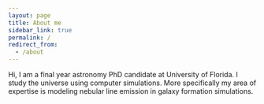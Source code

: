 ```yaml
---
layout: page
title: About me
sidebar_link: true
permalink: /
redirect_from:
  - /about
---
```


<p class="message">
 Hi, I am a final year astronomy PhD candidate at University of Florida. I study the universe using computer simulations. More specifically my area of expertise is modeling nebular line emission in galaxy formation simulations.
</p>
